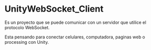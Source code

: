 # UnityWebSocket_Client
Es un proyecto que se puede comunicar con un servidor que utilice el protocolo WebSocket.

Esta pensando para conectar celulares, computadora, paginas web o processing con Unity.

